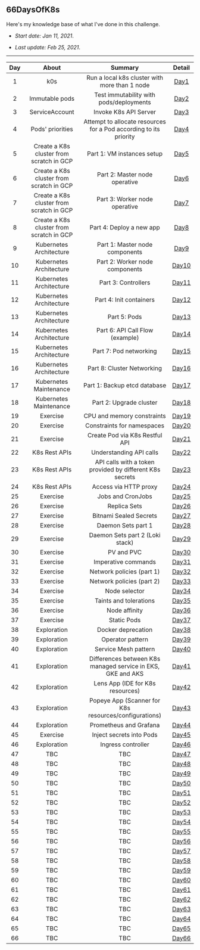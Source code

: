 ## 66DaysOfK8s

Here's my knowledge base of what I've done in this challenge.

* _Start date: Jan 11, 2021_.

* _Last update: Feb 25, 2021_.

---
**Day**|**About**|**Summary**|**Detail**
:-----:|:-----:|:-----:|:-----:
1|k0s|Run a local k8s cluster with more than 1 node|[Day1](./week01/day1)
2|Immutable pods|Test immutability with pods/deployments|[Day2](./week01/day2)
3|ServiceAccount|Invoke K8s API Server|[Day3](./week01/day3)
4|Pods' priorities|Attempt to allocate resources for a Pod according to its priority|[Day4](./week01/day4)
5|Create a K8s cluster from scratch in GCP|Part 1: VM instances setup|[Day5](./week01/day5)
6|Create a K8s cluster from scratch in GCP|Part 2: Master node operative|[Day6](./week01/day6)
7|Create a K8s cluster from scratch in GCP|Part 3: Worker node operative|[Day7](./week01/day7)
8|Create a K8s cluster from scratch in GCP|Part 4: Deploy a new app|[Day8](./week02/day8)
9|Kubernetes Architecture|Part 1: Master node components|[Day9](./week02/day9)
10|Kubernetes Architecture|Part 2: Worker node components|[Day10](./week02/day10)
11|Kubernetes Architecture|Part 3: Controllers|[Day11](./week02/day11)
12|Kubernetes Architecture|Part 4: Init containers|[Day12](./week02/day12)
13|Kubernetes Architecture|Part 5: Pods|[Day13](./week02/day13)
14|Kubernetes Architecture|Part 6: API Call Flow (example)|[Day14](./week02/day14)
15|Kubernetes Architecture|Part 7: Pod networking|[Day15](./week03/day15)
16|Kubernetes Architecture|Part 8: Cluster Networking|[Day16](./week03/day16)
17|Kubernetes Maintenance|Part 1: Backup etcd database|[Day17](./week03/day17)
18|Kubernetes Maintenance|Part 2: Upgrade cluster|[Day18](./week03/day18)
19|Exercise|CPU and memory constraints|[Day19](./week03/day19)
20|Exercise|Constraints for namespaces|[Day20](./week03/day20)
21|Exercise|Create Pod via K8s Restful API|[Day21](./week03/day21)
22|K8s Rest APIs|Understanding API calls|[Day22](./week04/day22)
23|K8s Rest APIs|API calls with a token provided by different K8s secrets|[Day23](./week04/day23)
24|K8s Rest APIs|Access via HTTP proxy|[Day24](./week04/day24)
25|Exercise|Jobs and CronJobs|[Day25](./week04/day25)
26|Exercise|Replica Sets|[Day26](./week04/day26)
27|Exercise|Bitnami Sealed Secrets|[Day27](./week04/day27)
28|Exercise|Daemon Sets part 1|[Day28](./week04/day28)
29|Exercise|Daemon Sets part 2 (Loki stack)|[Day29](./week05/day29)
30|Exercise|PV and PVC|[Day30](./week05/day30)
31|Exercise|Imperative commands|[Day31](./week05/day31)
32|Exercise|Network policies (part 1)|[Day32](./week05/day32)
33|Exercise|Network policies (part 2)|[Day33](./week05/day33)
34|Exercise|Node selector|[Day34](./week05/day34)
35|Exercise|Taints and tolerations|[Day35](./week05/day35)
36|Exercise|Node affinity|[Day36](./week06/day36)
37|Exercise|Static Pods|[Day37](./week06/day37)
38|Exploration|Docker deprecation|[Day38](./week06/day38)
39|Exploration|Operator pattern|[Day39](./week06/day39)
40|Exploration|Service Mesh pattern|[Day40](./week06/day40)
41|Exploration|Differences between K8s managed service in EKS, GKE and AKS|[Day41](./week06/day41)
42|Exploration|Lens App (IDE for K8s resources)|[Day42](./week06/day42)
43|Exploration|Popeye App (Scanner for K8s resources/configurations)|[Day43](./week07/day43)
44|Exploration|Prometheus and Grafana|[Day44](./week07/day44)
45|Exercise|Inject secrets into Pods|[Day45](./week07/day45)
46|Exploration|Ingress controller|[Day46](./week07/day46)
47|TBC|TBC|[Day47](./week07/day47)
48|TBC|TBC|[Day48](./week07/day48)
49|TBC|TBC|[Day49](./week07/day49)
50|TBC|TBC|[Day50](./week08/day50)
51|TBC|TBC|[Day51](./week08/day51)
52|TBC|TBC|[Day52](./week08/day52)
53|TBC|TBC|[Day53](./week08/day53)
54|TBC|TBC|[Day54](./week08/day54)
55|TBC|TBC|[Day55](./week08/day55)
56|TBC|TBC|[Day56](./week08/day56)
57|TBC|TBC|[Day57](./week09/day57)
58|TBC|TBC|[Day58](./week09/day58)
59|TBC|TBC|[Day59](./week09/day59)
60|TBC|TBC|[Day60](./week09/day60)
61|TBC|TBC|[Day61](./week09/day61)
62|TBC|TBC|[Day62](./week09/day62)
63|TBC|TBC|[Day63](./week09/day63)
64|TBC|TBC|[Day64](./week10/day64)
65|TBC|TBC|[Day65](./week10/day65)
66|TBC|TBC|[Day66](./week10/day66)